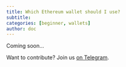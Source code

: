 ```yaml
---
title: Which Ethereum wallet should I use?
subtitle: 
categories: [beginner, wallets]
author: doc
---
```


Coming soon...

Want to contribute? Join us [on Telegram](https://t.me/OctoFiCommunity).
